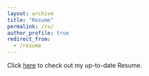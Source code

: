 ```yaml
---
layout: archive
title: "Resume"
permalink: /cv/
author_profile: true
redirect_from:
  - /resume
---
```


Click [here](https://rohitgajawada.github.io/files/Resume.pdf) to check out my up-to-date Resume.
